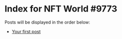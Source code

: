 # Index for NFT World #9773
Posts will be displayed in the order below:

- [Your first post](./001-first.md)

